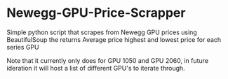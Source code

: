# Newegg-GPU-Price-Scrapper
Simple python script that scrapes from Newegg GPU prices using BeautifulSoup the returns Average price highest and lowest price for each series GPU

Note that it currently only does for GPU 1050 and GPU 2060, in future ideration it will host a list of different GPU's to iterate through.
